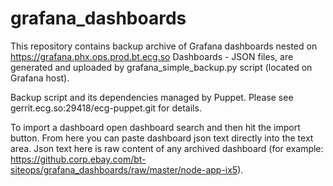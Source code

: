 # grafana_dashboards

This repository contains backup archive of Grafana dashboards nested on https://grafana.phx.ops.prod.bt.ecg.so
Dashboards - JSON files, are generated and uploaded by grafana_simple_backup.py script (located on Grafana host).

Backup script and its dependencies managed by Puppet. 
Please see gerrit.ecg.so:29418/ecg-puppet.git for details.

To import a dashboard open dashboard search and then hit the import button.
From here you can paste dashboard json text directly into the text area.
Json text here is raw content of any archived dashboard (for example: https://github.corp.ebay.com/bt-siteops/grafana_dashboards/raw/master/node-app-ix5).
